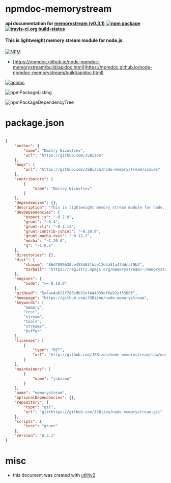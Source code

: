 # npmdoc-memorystream

#### api documentation for  [memorystream (v0.3.1)](https://github.com/JSBizon/node-memorystream)  [![npm package](https://img.shields.io/npm/v/npmdoc-memorystream.svg?style=flat-square)](https://www.npmjs.org/package/npmdoc-memorystream) [![travis-ci.org build-status](https://api.travis-ci.org/npmdoc/node-npmdoc-memorystream.svg)](https://travis-ci.org/npmdoc/node-npmdoc-memorystream)

#### This is lightweight memory stream module for node.js.

[![NPM](https://nodei.co/npm/memorystream.png?downloads=true&downloadRank=true&stars=true)](https://www.npmjs.com/package/memorystream)

- [https://npmdoc.github.io/node-npmdoc-memorystream/build/apidoc.html](https://npmdoc.github.io/node-npmdoc-memorystream/build/apidoc.html)

[![apidoc](https://npmdoc.github.io/node-npmdoc-memorystream/build/screenCapture.buildCi.browser.%252Ftmp%252Fbuild%252Fapidoc.html.png)](https://npmdoc.github.io/node-npmdoc-memorystream/build/apidoc.html)

![npmPackageListing](https://npmdoc.github.io/node-npmdoc-memorystream/build/screenCapture.npmPackageListing.svg)

![npmPackageDependencyTree](https://npmdoc.github.io/node-npmdoc-memorystream/build/screenCapture.npmPackageDependencyTree.svg)



# package.json

```json

{
    "author": {
        "name": "Dmitry Nizovtsev",
        "url": "https://github.com/JSBizon"
    },
    "bugs": {
        "url": "https://github.com/JSBizon/node-memorystream/issues"
    },
    "contributors": [
        {
            "name": "Dmitry Nizovtsev"
        }
    ],
    "dependencies": {},
    "description": "This is lightweight memory stream module for node.js.",
    "devDependencies": {
        "expect.js": "~0.2.0",
        "grunt": "~0.4",
        "grunt-cli": "~0.1.13",
        "grunt-contrib-jshint": "~0.10.0",
        "grunt-mocha-test": "~0.12.2",
        "mocha": "~1.20.0",
        "q": "~1.0.1"
    },
    "directories": {},
    "dist": {
        "shasum": "86d7090b30ce455d63fbae12dda51a47ddcaf9b2",
        "tarball": "https://registry.npmjs.org/memorystream/-/memorystream-0.3.1.tgz"
    },
    "engines": {
        "node": ">= 0.10.0"
    },
    "gitHead": "5a7ae4a621f786cdb31ef444839ef6a92af5300f",
    "homepage": "https://github.com/JSBizon/node-memorystream",
    "keywords": [
        "memory",
        "test",
        "stream",
        "tools",
        "streams",
        "buffer"
    ],
    "licenses": [
        {
            "type": "MIT",
            "url": "http://github.com/JSBizon/node-memorystream/raw/master/LICENSE"
        }
    ],
    "maintainers": [
        {
            "name": "jsbizon"
        }
    ],
    "name": "memorystream",
    "optionalDependencies": {},
    "repository": {
        "type": "git",
        "url": "git+https://github.com/JSBizon/node-memorystream.git"
    },
    "scripts": {
        "test": "grunt"
    },
    "version": "0.3.1"
}
```



# misc
- this document was created with [utility2](https://github.com/kaizhu256/node-utility2)
